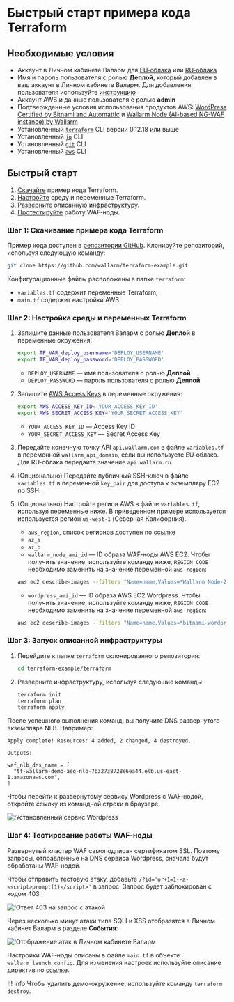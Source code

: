 # Быстрый старт примера кода Terraform

## Необходимые условия

* Аккаунт в Личном кабинете Валарм для [EU‑облака](https://my.wallarm.com/) или [RU‑облака](https://my.wallarm.ru/)
* Имя и пароль пользователя с ролью **Деплой**, который добавлен в ваш аккаунт в Личном кабинете Валарм. Для добавления пользователя используйте [инструкцию](../../../../user-guides/settings/users.md#create-a-user)
* Аккаунт AWS и данные пользователя с ролью **admin**
* Подтвержденные условия использования продуктов AWS: [WordPress Certified by Bitnami and Automattic](https://aws.amazon.com/marketplace/server/procurement?productId=7d426cb7-9522-4dd7-a56b-55dd8cc1c8d0) и [Wallarm Node (AI-based NG-WAF instance) by Wallarm](https://aws.amazon.com/marketplace/server/procurement?productId=34faafd7-601d-43ac-8d22-3f2d839028c5)
* Установленный [`terraform`](https://learn.hashicorp.com/terraform/getting-started/install.html) CLI версии 0.12.18 или выше
* Установленный [`jq`](https://stedolan.github.io/jq/download/) CLI
* Установленный [`git`](https://git-scm.com/book/en/v2/Getting-Started-Installing-Git) CLI
* Установленный [`aws`](https://docs.aws.amazon.com/cli/latest/userguide/cli-chap-install.html) CLI

## Быстрый старт

1. [Скачайте](#шаг-1-скачивание-примера-кода-terraform) пример кода Terraform.
2. [Настройте](#шаг-2-настройка-среды-и-переменных-terraform) среду и переменные Terraform.
3. [Разверните](#шаг-3-запуск-описанной-инфраструктуры) описанную инфраструктуру.
4. [Протестируйте](#шаг-4-тестирование-работы-wafноды) работу WAF‑ноды.

### Шаг 1: Скачивание примера кода Terraform

Пример кода доступен в [репозитории GitHub](https://github.com/wallarm/terraform-example). Клонируйте репозиторий, используя следующую команду:

``` bash
git clone https://github.com/wallarm/terraform-example.git
```

Конфигурационные файлы расположены в папке `terraform`:

* `variables.tf` содержит переменные Terraform;
* `main.tf` содержит настройки AWS.

### Шаг 2: Настройка среды и переменных Terraform

1. Запишите данные пользователя Валарм с ролью **Деплой** в переменные окружения:
    ``` bash
    export TF_VAR_deploy_username='DEPLOY_USERNAME'
    export TF_VAR_deploy_password='DEPLOY_PASSWORD'
    ```
    * `DEPLOY_USERNAME` — имя пользователя с ролью **Деплой**
    * `DEPLOY_PASSWORD` — пароль пользователя с ролью **Деплой**
2. Запишите [AWS Access Keys](https://docs.aws.amazon.com/general/latest/gr/aws-sec-cred-types.html#access-keys-and-secret-access-keys) в переменные окружения:
    ``` bash
    export AWS_ACCESS_KEY_ID='YOUR_ACCESS_KEY_ID'
    export AWS_SECRET_ACCESS_KEY='YOUR_SECRET_ACCESS_KEY'
    ```
    * `YOUR_ACCESS_KEY_ID` — Access Key ID
    * `YOUR_SECRET_ACCESS_KEY` —  Secret Access Key
3. Передайте конечную точку API `api.wallarm.com` в файле `variables.tf` в переменной `wallarm_api_domain`, если вы используете EU‑облако. Для RU‑облака передайте значение `api.wallarm.ru`.
4. (Опционально) Передайте публичный SSH-ключ в файле `variables.tf` в переменной `key_pair` для доступа к экземпляру EC2 по SSH.
5. (Опционально) Настройте регион AWS в файле `variables.tf`, используя переменные ниже. В приведенном примере используется используется регион `us-west-1` (Северная Калифорния).
    * `aws_region`, список регионов доступен по [ссылке](https://docs.aws.amazon.com/AmazonRDS/latest/UserGuide/Concepts.RegionsAndAvailabilityZones.html)
    * `az_a`
    * `az_b`
    * `wallarm_node_ami_id` — ID образа WAF‑ноды AWS EC2. Чтобы получить значение, используйте команду ниже, `REGION_CODE` необходимо заменить на значение переменной `aws-region`:
    ``` bash
    aws ec2 describe-images --filters "Name=name,Values=*Wallarm Node-2.16*" --region REGION_CODE | jq -r '.Images[] | "\(.ImageId)"'
    ```

    * `wordpress_ami_id` — ID образа AWS EC2 Wordpress. Чтобы получить значение, используйте команду ниже, `REGION_CODE` необходимо заменить на значение переменной `aws-region`:
    ``` bash
    aws ec2 describe-images --filters "Name=name,Values=*bitnami-wordpress-5.3.2-3-linux-ubuntu-16.04*" --region REGION_CODE | jq -r '.Images[] | "\(.ImageId)"'
    ```

### Шаг 3: Запуск описанной инфраструктуры

1. Перейдите к папке `terraform` склонированного репозитория:
    ``` bash
    cd terraform-example/terraform
    ```
2. Разверните инфраструктуру, используя следующие команды:

    ``` bash
    terraform init
    terraform plan
    terraform apply
    ```

После успешного выполнения команд, вы получите DNS развернутого экземпляра NLB. Например:

```
Apply complete! Resources: 4 added, 2 changed, 4 destroyed.

Outputs:

waf_nlb_dns_name = [
  "tf-wallarm-demo-asg-nlb-7b32738728e6ea44.elb.us-east-1.amazonaws.com",
]
```

Чтобы перейти к развернутому сервису Wordpress с WAF‑нодой, откройте ссылку из командной строки в браузере.

![!Установленный сервис Wordpress](../../../../images/admin-guides/configuration-guides/terraform-guide/opened-dns-wordress.png)

### Шаг 4: Тестирование работы WAF‑ноды

Развернутый кластер WAF самоподписан сертификатом SSL. Поэтому запросы, отправленные на DNS сервиса Wordpress, сначала будут обработаны WAF‑нодой.

Чтобы отправить тестовую атаку, добавьте `/?id='or+1=1--a-<script>prompt(1)</script>'` в запрос. Запрос будет заблокирован с кодом 403.

![!Ответ 403 на запрос с атакой](../../../../images/admin-guides/configuration-guides/terraform-guide/attacked-source.png)

Через несколько минут атаки типа SQLI и XSS отобразятся в Личном кабинет Валарм в разделе **События**:

![!Отображение атак в Личном кабинете Валарм](../../../../images/admin-guides/configuration-guides/terraform-guide/wallarm-account-with-attacks.png)

Настройки WAF‑ноды описаны в файле `main.tf` в объекте `wallarm_launch_config`. Для изменения настроек используйте описание директив по [ссылке](../../../configure-parameters-ru.md).

!!! info
    Чтобы удалить демо-окружение, используйте команду `terraform destroy`.